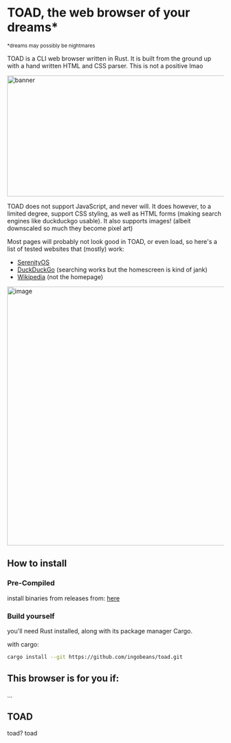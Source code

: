 # TOAD, the web browser of your dreams*
<sup>*dreams may possibly be nightmares</sup>

TOAD is a CLI web browser written in Rust. It is built from the ground up with a hand written HTML and CSS parser. This is not a positive lmao

<img width="956" height="281" alt="banner" src="https://github.com/user-attachments/assets/62c67377-f0ff-4fcd-b951-bf644861f79c" />

TOAD does not support JavaScript, and never will. It does however, to a limited degree, support CSS styling, as well as HTML forms (making search engines like duckduckgo usable). It also supports images! (albeit downscaled so much they become pixel art)

Most pages will probably not look good in TOAD, or even load, so here's a list of tested websites that (mostly) work:
- [SerenityOS](https://serenityos.org/)
- [DuckDuckGo](https://html.duckduckgo.com/html/) (searching works but the homescreen is kind of jank)
- [Wikipedia](https://en.wikipedia.org/wiki/%22Hello,_World!%22_program) (not the homepage)

<img width="1192" height="601" alt="image" src="https://github.com/user-attachments/assets/46570d33-2d73-46bf-93d4-c2f3d280adbd" />



## How to install

### Pre-Compiled
install binaries from releases from: [here](https://github.com/ingobeans/toad/releases)

### Build yourself
you'll need Rust installed, along with its package manager Cargo.

with cargo:
```bash
cargo install --git https://github.com/ingobeans/toad.git
```

## This browser is for you if:
...
## TOAD
toad? toad
